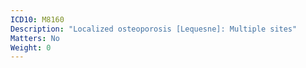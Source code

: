 ```yaml
---
ICD10: M8160
Description: "Localized osteoporosis [Lequesne]: Multiple sites"
Matters: No
Weight: 0
---
```

